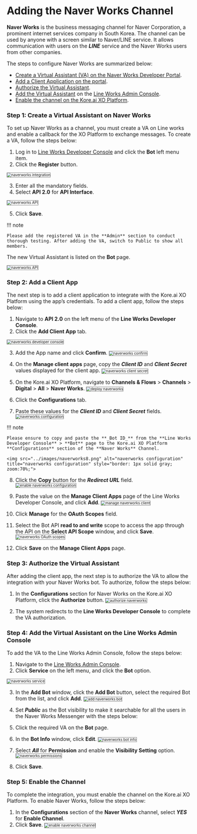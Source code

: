 # Adding the Naver Works Channel

**Naver Works** is the business messaging channel for Naver Corporation, a prominent internet services company in South Korea. The channel can be used by anyone with a screen similar to Naver/LINE service. It allows communication with users on the **_LINE_** service and the Naver Works users from other companies.

The steps to configure Naver Works are summarized below:

* [Create a Virtual Assistant (VA) on the Naver Works Developer Portal](https://developer.kore.ai/docs/bots/channel-enablement/adding-the-naver-works-channel/#Step_1_Create_a_Virtual_Assistant_on_Naver_Works).
* [Add a Client Application on the portal](https://developer.kore.ai/docs/bots/channel-enablement/adding-the-naver-works-channel/#Step_2_Add_a_Client_App).
* [Authorize the Virtual Assistant](https://developer.kore.ai/docs/bots/channel-enablement/adding-the-naver-works-channel/#Step_3_Authorize_the_Virtual_Assistant).
* [Add the Virtual Assistant](https://developer.kore.ai/docs/bots/channel-enablement/adding-the-naver-works-channel/#Step_4_Add_the_Virtual_Assistant_on_the_Line_Works_Admin_Console) on the [Line Works Admin Console](https://account.line.biz/login?redirectUri=https%3A%2F%2Fdevelopers.line.biz%2Fconsole%2F).
* [Enable the channel on the Kore.ai XO Platform](https://developer.kore.ai/docs/bots/channel-enablement/adding-the-naver-works-channel/#Step_5_Enable_the_Channel).


### Step 1: Create a Virtual Assistant on Naver Works

To set up Naver Works as a channel, you must create a VA on Line works and enable a callback for the XO Platform to exchange messages. To create a VA, follow the steps below:


1. Log in to [Line Works Developer Console](https://developers.worksmobile.com/) and click the **Bot** left menu item.
2. Click the **Register** button.
<img src="../images/naverworks.png" alt="naverworks integration" title="naverworks integration" style="border: 1px solid gray; zoom:70%;">

3. Enter all the mandatory fields.
4. Select **API 2.0** for **API Interface**.
<img src="../images/naverworks1.png" alt="naverworks API" title="naverworks API" style="border: 1px solid gray; zoom:70%;">

5. Click **Save**.

!!! note

    Please add the registered VA in the **Admin** section to conduct thorough testing. After adding the VA, switch to Public to show all members.

The new Virtual Assistant is listed on the **Bot** page.

<img src="../images/naverworks2.png" alt="naverworks API" title="naverworks bot page" style="border: 1px solid gray; zoom:70%;">



### Step 2: Add a Client App

The next step is to add a client application to integrate with the Kore.ai XO Platform using the app’s credentials. To add a client app, follow the steps below:

1. Navigate to **API 2.0** on the left menu of the **Line Works Developer Console**.
2. Click the **Add Client App** tab.
<img src="../images/naverworks3.png" alt="naverworks developer console" title="naverworks developer console" style="border: 1px solid gray; zoom:70%;">


3. Add the App name and click **Confirm**.  <img src="../images/naverworks4.png" alt="naverworks confirm" title="naverworks confirm" style="border: 1px solid gray; zoom:70%;">


4. On the **Manage client apps** page, copy the **_Client ID_** and **_Client Secret_** values displayed for the client app.  <img src="../images/naverworks5.png" alt="naverworks client secret" title="naverworks client secret" style="border: 1px solid gray; zoom:70%;">


5. On the Kore.ai XO Platform, navigate to **Channels & Flows** > **Channels** > **Digital** > **All** > **Naver Works**.  <img src="../images/naverworks6.png" alt="deploy naverworks" title="deploy naverworks " style="border: 1px solid gray; zoom:70%;">


6. Click the **Configurations** tab.

7. Paste these values for the **_Client ID_** and **_Client Secret_** fields.
    <img src="../images/naverworks7.png" alt="naverworks configuration" title="naverworks configuration" style="border: 1px solid gray; zoom:70%;">

!!! note

    Please ensure to copy and paste the **_Bot ID_** from the **Line Works Developer Console** > **Bot** page to the Kore.ai XO Platform **Configurations** section of the **Naver Works** Channel.

    <img src="../images/naverworks8.png" alt="naverworks configuration" title="naverworks configuration" style="border: 1px solid gray; zoom:70%;">

8. Click the **Copy** button for the **_Redirect URL_** field.  <img src="../images/naverworks9.png" alt="enable naverworks configuration" title="enable naverworks configuration" style="border: 1px solid gray; zoom:70%;">

9. Paste the value on the **Manage Client Apps** page of the Line Works Developer Console, and click **Add**.  <img src="../images/naverworks10.png" alt="manage naverworks client" title="manage naverworks client" style="border: 1px solid gray; zoom:70%;">

10. Click **Manage** for the **OAuth Scopes** field.
11. Select the Bot API **read to and write** scope to access the app through the API on the **Select API Scope** window, and click **Save**.  <img src="../images/naverworks11.png" alt="naverworks OAuth scopes" title="naverworks OAuth scopes" style="border: 1px solid gray; zoom:70%;">

12. Click **Save** on the **Manage Client Apps** page.


### Step 3: Authorize the Virtual Assistant

After adding the client app, the next step is to authorize the VA to allow the integration with your Naver Works bot. To authorize, follow the steps below:


1. In the **Configurations** section for Naver Works on the Kore.ai XO Platform, click the **Authorize** button.  <img src="../images/naverworks12.png" alt="authorize naverworks" title="authorize naverworks" style="border: 1px solid gray; zoom:70%;">

2. The system redirects to the **Line Works Developer Console** to complete the VA authorization.


### Step 4: Add the Virtual Assistant on the Line Works Admin Console

To add the VA to the Line Works Admin Console, follow the steps below:


1. Navigate to the [Line Works Admin Console](https://admin.worksmobile.com/).
2. Click **Service** on the left menu, and click the **Bot** option.
<img src="../images/naverworks13.png" alt="naverworks service" title="naverworks service" style="border: 1px solid gray; zoom:70%;">

3. In the **Add Bot** window, click the **Add Bot** button, select the required Bot from the list, and click **Add**.  <img src="../images/naverworks14.png" alt="add naverworks bot" title="add naverworks bot" style="border: 1px solid gray; zoom:70%;">


4. Set **_Public_** as the Bot visibility to make it searchable for all the users in the Naver Works Messenger with the steps below:

5. Click the required VA on the **Bot** page.

6.  In the **Bot Info** window, click **Edit**.  <img src="../images/naverworks15.png" alt="naverworks bot info" title="naverworks bot info" style="border: 1px solid gray; zoom:70%;">

7.  Select **_All_** for **Permission** and enable the **Visibility Setting** option.  <img src="../images/naverworks16.png" alt="naverworks permissions" title="naverworks permissions" style="border: 1px solid gray; zoom:70%;">

8. Click **Save**.


### Step 5: Enable the Channel

To complete the integration, you must enable the channel on the Kore.ai XO Platform. To enable Naver Works, follow the steps below:

1. In the **Configurations** section of the **Naver Works** channel, select **_YES_** for **Enable Channel**.
2. Click **Save**.  <img src="../images/naverworks17.png" alt="enable naverworks channel" title="enable naverworks channel" style="border: 1px solid gray; zoom:70%;">
